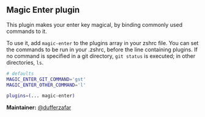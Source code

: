 ## Magic Enter plugin

This plugin makes your enter key magical, by binding commonly used commands to it.

To use it, add `magic-enter` to the plugins array in your zshrc file. You can set the
commands to be run in your .zshrc, before the line containing plugins. If no command
is specified in a git directory, `git status` is executed; in other directories, `ls`.

```zsh
# defaults
MAGIC_ENTER_GIT_COMMAND='gst'
MAGIC_ENTER_OTHER_COMMAND='l'

plugins=(... magic-enter)
```

**Maintainer:** [@dufferzafar](https://github.com/dufferzafar)
